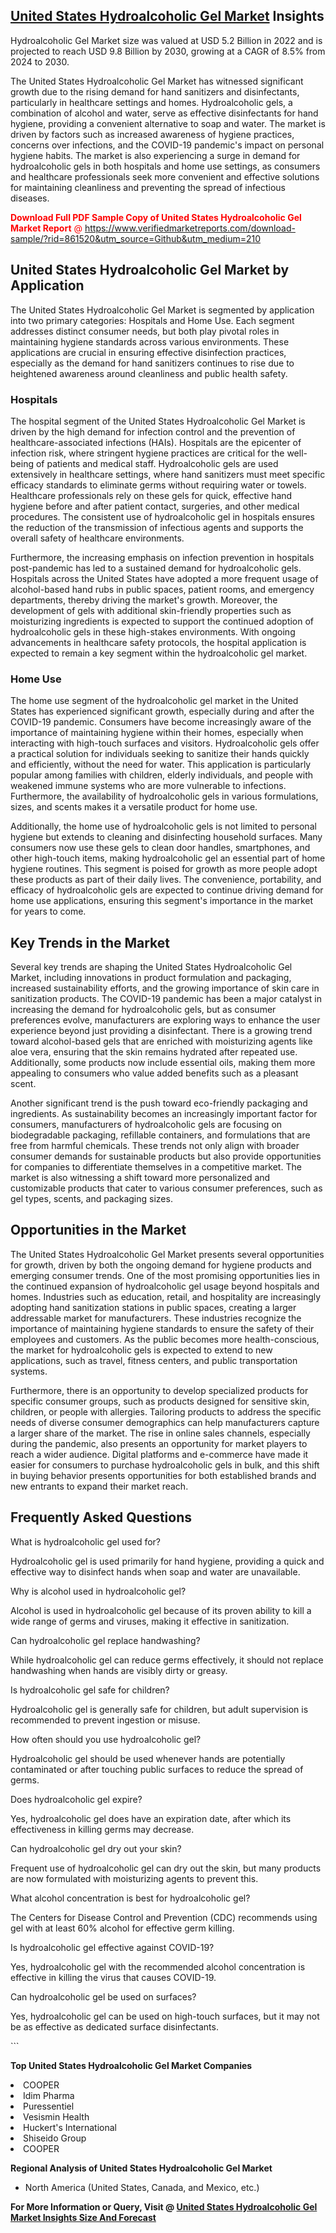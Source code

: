 <h2><a href="https://www.verifiedmarketreports.com/download-sample/?rid=861520&amp;utm_source=Github&amp;utm_medium=210" target="_blank">United States Hydroalcoholic Gel Market</a> Insights</h2><p>Hydroalcoholic Gel Market size was valued at USD 5.2 Billion in 2022 and is projected to reach USD 9.8 Billion by 2030, growing at a CAGR of 8.5% from 2024 to 2030.</p><p><p>The United States Hydroalcoholic Gel Market has witnessed significant growth due to the rising demand for hand sanitizers and disinfectants, particularly in healthcare settings and homes. Hydroalcoholic gels, a combination of alcohol and water, serve as effective disinfectants for hand hygiene, providing a convenient alternative to soap and water. The market is driven by factors such as increased awareness of hygiene practices, concerns over infections, and the COVID-19 pandemic's impact on personal hygiene habits. The market is also experiencing a surge in demand for hydroalcoholic gels in both hospitals and home use settings, as consumers and healthcare professionals seek more convenient and effective solutions for maintaining cleanliness and preventing the spread of infectious diseases. <p><span class=""><span style="color: #ff0000;"><strong>Download Full PDF Sample Copy of United States Hydroalcoholic Gel Market Report</strong> @ </span><a href="https://www.verifiedmarketreports.com/download-sample/?rid=861520&amp;utm_source=Github&amp;utm_medium=210" target="_blank">https://www.verifiedmarketreports.com/download-sample/?rid=861520&amp;utm_source=Github&amp;utm_medium=210</a></span></p></p><h2>United States Hydroalcoholic Gel Market by Application</h2><p>The United States Hydroalcoholic Gel Market is segmented by application into two primary categories: Hospitals and Home Use. Each segment addresses distinct consumer needs, but both play pivotal roles in maintaining hygiene standards across various environments. These applications are crucial in ensuring effective disinfection practices, especially as the demand for hand sanitizers continues to rise due to heightened awareness around cleanliness and public health safety.</p><h3>Hospitals</h3><p>The hospital segment of the United States Hydroalcoholic Gel Market is driven by the high demand for infection control and the prevention of healthcare-associated infections (HAIs). Hospitals are the epicenter of infection risk, where stringent hygiene practices are critical for the well-being of patients and medical staff. Hydroalcoholic gels are used extensively in healthcare settings, where hand sanitizers must meet specific efficacy standards to eliminate germs without requiring water or towels. Healthcare professionals rely on these gels for quick, effective hand hygiene before and after patient contact, surgeries, and other medical procedures. The consistent use of hydroalcoholic gel in hospitals ensures the reduction of the transmission of infectious agents and supports the overall safety of healthcare environments.</p><p>Furthermore, the increasing emphasis on infection prevention in hospitals post-pandemic has led to a sustained demand for hydroalcoholic gels. Hospitals across the United States have adopted a more frequent usage of alcohol-based hand rubs in public spaces, patient rooms, and emergency departments, thereby driving the market's growth. Moreover, the development of gels with additional skin-friendly properties such as moisturizing ingredients is expected to support the continued adoption of hydroalcoholic gels in these high-stakes environments. With ongoing advancements in healthcare safety protocols, the hospital application is expected to remain a key segment within the hydroalcoholic gel market.</p><h3>Home Use</h3><p>The home use segment of the hydroalcoholic gel market in the United States has experienced significant growth, especially during and after the COVID-19 pandemic. Consumers have become increasingly aware of the importance of maintaining hygiene within their homes, especially when interacting with high-touch surfaces and visitors. Hydroalcoholic gels offer a practical solution for individuals seeking to sanitize their hands quickly and efficiently, without the need for water. This application is particularly popular among families with children, elderly individuals, and people with weakened immune systems who are more vulnerable to infections. Furthermore, the availability of hydroalcoholic gels in various formulations, sizes, and scents makes it a versatile product for home use.</p><p>Additionally, the home use of hydroalcoholic gels is not limited to personal hygiene but extends to cleaning and disinfecting household surfaces. Many consumers now use these gels to clean door handles, smartphones, and other high-touch items, making hydroalcoholic gel an essential part of home hygiene routines. This segment is poised for growth as more people adopt these products as part of their daily lives. The convenience, portability, and efficacy of hydroalcoholic gels are expected to continue driving demand for home use applications, ensuring this segment's importance in the market for years to come.</p><h2>Key Trends in the Market</h2><p>Several key trends are shaping the United States Hydroalcoholic Gel Market, including innovations in product formulation and packaging, increased sustainability efforts, and the growing importance of skin care in sanitization products. The COVID-19 pandemic has been a major catalyst in increasing the demand for hydroalcoholic gels, but as consumer preferences evolve, manufacturers are exploring ways to enhance the user experience beyond just providing a disinfectant. There is a growing trend toward alcohol-based gels that are enriched with moisturizing agents like aloe vera, ensuring that the skin remains hydrated after repeated use. Additionally, some products now include essential oils, making them more appealing to consumers who value added benefits such as a pleasant scent.</p><p>Another significant trend is the push toward eco-friendly packaging and ingredients. As sustainability becomes an increasingly important factor for consumers, manufacturers of hydroalcoholic gels are focusing on biodegradable packaging, refillable containers, and formulations that are free from harmful chemicals. These trends not only align with broader consumer demands for sustainable products but also provide opportunities for companies to differentiate themselves in a competitive market. The market is also witnessing a shift toward more personalized and customizable products that cater to various consumer preferences, such as gel types, scents, and packaging sizes.</p><h2>Opportunities in the Market</h2><p>The United States Hydroalcoholic Gel Market presents several opportunities for growth, driven by both the ongoing demand for hygiene products and emerging consumer trends. One of the most promising opportunities lies in the continued expansion of hydroalcoholic gel usage beyond hospitals and homes. Industries such as education, retail, and hospitality are increasingly adopting hand sanitization stations in public spaces, creating a larger addressable market for manufacturers. These industries recognize the importance of maintaining hygiene standards to ensure the safety of their employees and customers. As the public becomes more health-conscious, the market for hydroalcoholic gels is expected to extend to new applications, such as travel, fitness centers, and public transportation systems.</p><p>Furthermore, there is an opportunity to develop specialized products for specific consumer groups, such as products designed for sensitive skin, children, or people with allergies. Tailoring products to address the specific needs of diverse consumer demographics can help manufacturers capture a larger share of the market. The rise in online sales channels, especially during the pandemic, also presents an opportunity for market players to reach a wider audience. Digital platforms and e-commerce have made it easier for consumers to purchase hydroalcoholic gels in bulk, and this shift in buying behavior presents opportunities for both established brands and new entrants to expand their market reach.</p><h2>Frequently Asked Questions</h2><p>What is hydroalcoholic gel used for? </p><p>Hydroalcoholic gel is used primarily for hand hygiene, providing a quick and effective way to disinfect hands when soap and water are unavailable.</p><p>Why is alcohol used in hydroalcoholic gel? </p><p>Alcohol is used in hydroalcoholic gel because of its proven ability to kill a wide range of germs and viruses, making it effective in sanitization.</p><p>Can hydroalcoholic gel replace handwashing? </p><p>While hydroalcoholic gel can reduce germs effectively, it should not replace handwashing when hands are visibly dirty or greasy.</p><p>Is hydroalcoholic gel safe for children? </p><p>Hydroalcoholic gel is generally safe for children, but adult supervision is recommended to prevent ingestion or misuse.</p><p>How often should you use hydroalcoholic gel? </p><p>Hydroalcoholic gel should be used whenever hands are potentially contaminated or after touching public surfaces to reduce the spread of germs.</p><p>Does hydroalcoholic gel expire? </p><p>Yes, hydroalcoholic gel does have an expiration date, after which its effectiveness in killing germs may decrease.</p><p>Can hydroalcoholic gel dry out your skin? </p><p>Frequent use of hydroalcoholic gel can dry out the skin, but many products are now formulated with moisturizing agents to prevent this.</p><p>What alcohol concentration is best for hydroalcoholic gel? </p><p>The Centers for Disease Control and Prevention (CDC) recommends using gel with at least 60% alcohol for effective germ killing.</p><p>Is hydroalcoholic gel effective against COVID-19? </p><p>Yes, hydroalcoholic gel with the recommended alcohol concentration is effective in killing the virus that causes COVID-19.</p><p>Can hydroalcoholic gel be used on surfaces? </p><p>Yes, hydroalcoholic gel can be used on high-touch surfaces, but it may not be as effective as dedicated surface disinfectants.</p>```</p><p><strong>Top United States Hydroalcoholic Gel Market Companies</strong></p><div data-test-id=""><p><li>COOPER</li><li> Idim Pharma</li><li> Puressentiel</li><li> Vesismin Health</li><li> Huckert's International</li><li> Shiseido Group</li><li> COOPER</li></p><div><strong>Regional Analysis of&nbsp;United States Hydroalcoholic Gel Market</strong></div><ul><li dir="ltr"><p dir="ltr">North America&nbsp;(United States, Canada, and Mexico, etc.)</p></li></ul><p><strong>For More Information or Query, Visit @&nbsp;</strong><strong><a href="https://www.verifiedmarketreports.com/product/hydroalcoholic-gel-market/?utm_source=Github&amp;utm_medium=210" target="_blank">United States Hydroalcoholic Gel Market Insights Size And Forecast</a></strong></p></div>
